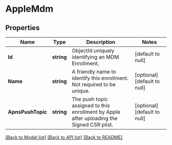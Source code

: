 # AppleMdm

## Properties
Name | Type | Description | Notes
------------ | ------------- | ------------- | -------------
**Id** | **string** | ObjectId uniquely identifying an MDM Enrollment, | [default to null]
**Name** | **string** | A friendly name to identify this enrollment.  Not required to be unique. | [optional] [default to null]
**ApnsPushTopic** | **string** | The push topic assigned to this enrollment by Apple after uploading the Signed CSR plist. | [optional] [default to null]

[[Back to Model list]](../README.md#documentation-for-models) [[Back to API list]](../README.md#documentation-for-api-endpoints) [[Back to README]](../README.md)


